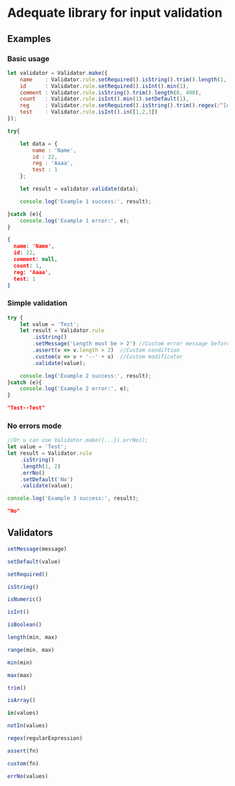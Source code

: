 # Adequate library for input validation

## Examples
### Basic usage

```javascript
let validator = Validator.make({
    name    : Validator.rule.setRequired().isString().trim().length(1, 255),
    id      : Validator.rule.setRequired().isInt().min(1),
    comment : Validator.rule.isString().trim().length(0, 400),
    count   : Validator.rule.isInt().min(1).setDefault(1),
    reg     : Validator.rule.setRequired().isString().trim().regex(/^[A-z]+$/),
    test    : Validator.rule.isInt().in([1,2,3])
});

try{

    let data = {
        name : 'Name',
        id : 22,
        reg : 'Aaaa',
        test : 1
    };

    let result = validator.validate(data);

    console.log('Example 1 success:', result);

}catch (e){
    console.log('Example 1 error:', e);
}
```
```json
{ 
  name: 'Name', 
  id: 22, 
  comment: null, 
  count: 1, 
  reg: 'Aaaa', 
  test: 1
}
```

### Simple validation
```javascript
try {
    let value = 'Test';
    let result = Validator.rule
        .isString()
        .setMessage('Length must be > 2') //Custom error message before assert method
        .assert(v => v.length > 2)  //Custom condiftion
        .custom(v => v + '--' + v)  //Custom modificator
        .validate(value);

    console.log('Example 2 success:', result);
}catch (e){
    console.log('Example 2 error:', e);
}
```
```json
"Test--Test"
```

### No errors mode
```javascript
//Or u can use Validator.make({...}).errNo();
let value = 'Test';
let result = Validator.rule
	.isString()
	.length(1, 2)
	.errNo()
	.setDefault('No')
	.validate(value);

console.log('Example 3 success:', result);
```

```json
"No"
```

## Validators
```typescript
setMessage(message)
```
```typescript
setDefault(value)
```
```typescript
setRequired()
```
```typescript
isString()
```
```typescript
isNumeric()
```
```typescript
isInt()
```
```typescript
isBoolean()
```
```typescript
length(min, max)
```
```typescript
range(min, max)
```
```typescript
min(min)
```
```typescript
max(max)
```
```typescript
trim()
```
```typescript
isArray()
```
```typescript
in(values)
```
```typescript
notIn(values)
```
```typescript
regex(regularExpression)
```
```typescript
assert(fn)
```
```typescript
custom(fn)
```
```typescript
errNo(values)
```
